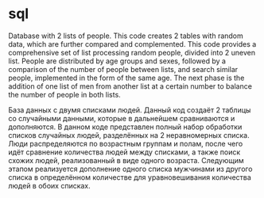 # sql
Database with 2 lists of people.
This code creates 2 tables with random data, which are further compared and complemented.
This code provides a comprehensive set of list processing random people, divided into 2 uneven list.
People are distributed by age groups and sexes, followed by a comparison of the number of people between lists, and search similar people, implemented in the form of the same age.
The next phase is the addition of one list of men from another list at a certain number to balance the number of people in both lists.

База данных с двумя списками людей.
Данный код создаёт 2 таблицы со случайными данными, которые в дальнейшем сравниваются и дополняются.
В данном коде представлен полный набор обработки списков случайных людей, разделённых на 2 неравномерных списка.
Люди распределяются по возрастным группам и полам, после чего идёт сравнение количества людей между списками, а также поиск схожих людей, реализованный в виде одного возраста.
Следующим этапом реализуется дополнение одного списка мужчинами из другого списка в определённом количестве для уравновешивания количества людей в обоих списках.
